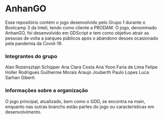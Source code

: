 # AnhanGO

Esse repositório contém o jogo desenvolvido pelo Grupo 1 durante o Bootcamp 3 da Inteli, tendo como cliente a PRODAM. O jogo, denominado AnhanGO, foi desenvolvido em GDScript e tem como objetivo atrair as pessoas de volta a parques públicos após o abandono desses ocasionado pela pandemia da Covid-19.

### Integrantes do grupo

Alan Rozensztajn Schipper
Ana Clara Costa
Ana Yoon Faria de Lima
Felipe Holler Rodrigues
Guilherme Morais Araujo
Jouberth Paulo Lopes
Luca Sarhan Giberti

### Informações sobre a organização

O jogo principal, atualizado, bem como o GDD, se encontra na main, enquanto nas outras branchs estão partes do jogo ou características em desenvolvimento.

